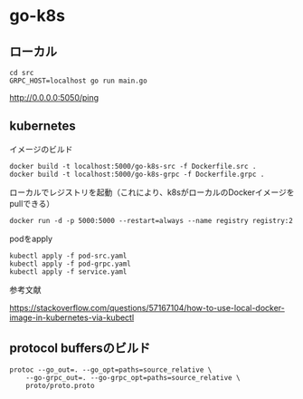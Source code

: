 # go-k8s

## ローカル

```
cd src
GRPC_HOST=localhost go run main.go
```

http://0.0.0.0:5050/ping

## kubernetes

イメージのビルド

```
docker build -t localhost:5000/go-k8s-src -f Dockerfile.src .
docker build -t localhost:5000/go-k8s-grpc -f Dockerfile.grpc .
```

ローカルでレジストリを起動（これにより、k8sがローカルのDockerイメージをpullできる）

```
docker run -d -p 5000:5000 --restart=always --name registry registry:2
```

podをapply

```
kubectl apply -f pod-src.yaml
kubectl apply -f pod-grpc.yaml
kubectl apply -f service.yaml
```


参考文献

https://stackoverflow.com/questions/57167104/how-to-use-local-docker-image-in-kubernetes-via-kubectl

## protocol buffersのビルド

```
protoc --go_out=. --go_opt=paths=source_relative \
    --go-grpc_out=. --go-grpc_opt=paths=source_relative \
    proto/proto.proto
```
